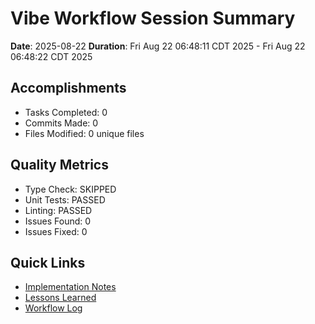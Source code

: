 # Vibe Workflow Session Summary

**Date**: 2025-08-22
**Duration**: Fri Aug 22 06:48:11 CDT 2025 - Fri Aug 22 06:48:22 CDT 2025

## Accomplishments
- Tasks Completed: 0
- Commits Made: 0
- Files Modified: 0 unique files

## Quality Metrics
- Type Check: SKIPPED
- Unit Tests: PASSED
- Linting: PASSED
- Issues Found: 0
- Issues Fixed: 0

## Quick Links
- [Implementation Notes](./implementation-notes.md)
- [Lessons Learned](./lessons-learned.md)
- [Workflow Log](./workflow-log.md)
